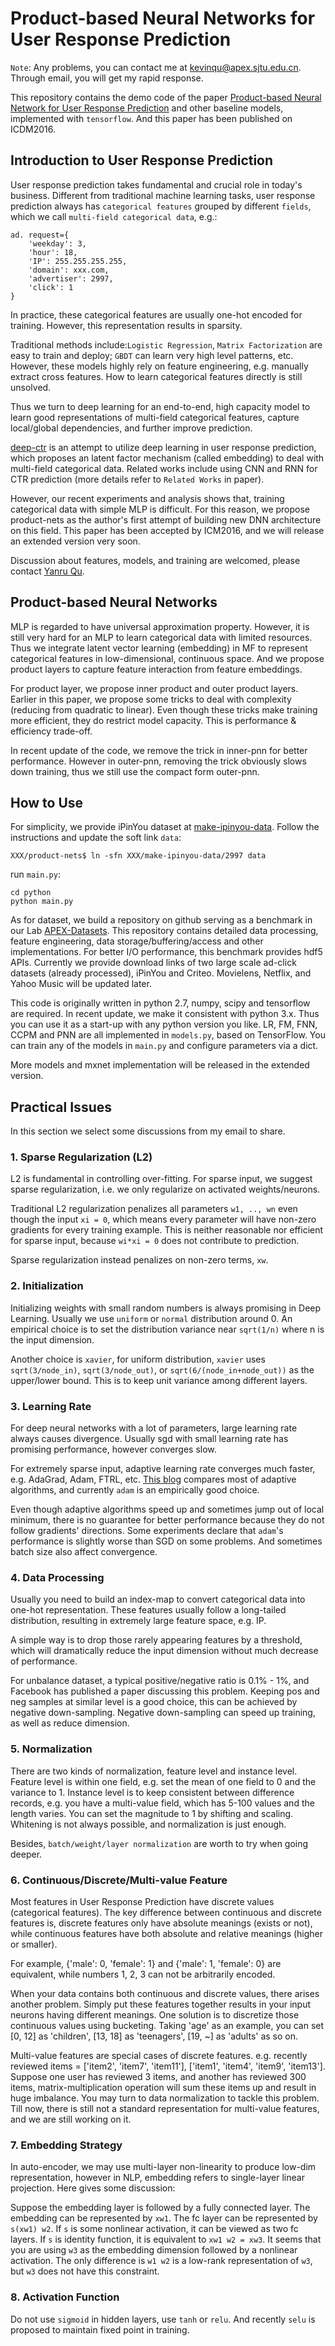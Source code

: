 # Product-based Neural Networks for User Response Prediction

``Note``: Any problems, you can contact me at kevinqu@apex.sjtu.edu.cn. Through email, you will get my rapid response.

This repository contains the demo code of the paper 
[Product-based Neural Network for User Response Prediction](https://arxiv.org/abs/1611.00144) 
and other baseline models, implemented with ``tensorflow``. 
And this paper has been published on ICDM2016.

## Introduction to User Response Prediction

User response prediction takes fundamental and crucial role in today's business. 
Different from traditional machine learning tasks, 
user response prediction always has ``categorical features`` grouped by different ``fields``, 
which we call ``multi-field categorical data``, e.g.: 

    ad. request={
        'weekday': 3, 
        'hour': 18, 
        'IP': 255.255.255.255, 
        'domain': xxx.com, 
        'advertiser': 2997, 
        'click': 1
    }

In practice, these categorical features are usually one-hot encoded for training. 
However, this representation results in sparsity.

Traditional methods include:``Logistic Regression``, ``Matrix Factorization`` are easy to train and deploy;
``GBDT`` can learn very high level patterns, etc.
However, these models highly rely on feature engineering, 
e.g. manually extract cross features. How to learn categorical features directly is still unsolved. 

Thus we turn to deep learning for an end-to-end, high capacity model 
to learn good representations of multi-field categorical features, 
capture local/global dependencies, and further improve prediction.

[deep-ctr](https://github.com/wnzhang/deep-ctr) is an attempt to utilize deep learning in user response prediction, 
which proposes an latent factor mechanism (called embedding) to deal with multi-field categorical data. 
Related works include using CNN and RNN for CTR prediction (more details refer to ``Related Works`` in paper).

However, our recent experiments and analysis shows that,
training categorical data with simple MLP is difficult.
For this reason, we propose product-nets as the author's first attempt of building new DNN architecture on this field. 
This paper has been accepted by ICM2016, 
and we will release an extended version very soon. 

Discussion about features, models, and training are welcomed,
please contact [Yanru Qu](http://apex.sjtu.edu.cn/members/kevinqu@apexlab.org).

## Product-based Neural Networks

MLP is regarded to have universal approximation property.
However, it is still very hard for an MLP to learn categorical data with limited resources.
Thus we integrate latent vector learning (embedding) in MF to represent categorical features in low-dimensional, continuous space.
And we propose product layers to capture feature interaction from feature embeddings.

For product layer, we propose inner product and outer product layers.
Earlier in this paper, we propose some tricks to deal with complexity 
(reducing from quadratic to linear).
Even though these tricks make training more efficient, they do restrict model capacity.
This is performance & efficiency trade-off.

In recent update of the code, we remove the trick in inner-pnn for better performance. 
However in outer-pnn, removing the trick obviously slows down training, thus we still use the compact form outer-pnn.

## How to Use

For simplicity, we provide iPinYou dataset at [make-ipinyou-data](https://github.com/Atomu2014/make-ipinyou-data). 
Follow the instructions and update the soft link `data`:

```
XXX/product-nets$ ln -sfn XXX/make-ipinyou-data/2997 data
```

run ``main.py``:

    cd python
    python main.py

As for dataset, we build a repository on github serving as a benchmark in our Lab 
[APEX-Datasets](https://github.com/Atomu2014/Ads-RecSys-Datasets). 
This repository contains detailed data processing, feature engineering, 
data storage/buffering/access and other implementations.
For better I/O performance, this benchmark provides hdf5 APIs.
Currently we provide download links of two large scale ad-click datasets (already processed), 
iPinYou and Criteo. Movielens, Netflix, and Yahoo Music will be updated later.

This code is originally written in python 2.7, numpy, scipy and tensorflow are required. 
In recent update, we make it consistent with python 3.x. 
Thus you can use it as a start-up with any python version you like.
LR, FM, FNN, CCPM and PNN are all implemented in `models.py`, based on TensorFlow. 
You can train any of the models in `main.py` and configure parameters via a dict.

More models and mxnet implementation will be released in the extended version.

## Practical Issues

In this section we select some discussions from my email to share.

### 1. Sparse Regularization (L2)

L2 is fundamental in controlling over-fitting.
For sparse input, we suggest sparse regularization, 
i.e. we only regularize on activated weights/neurons.

Traditional L2 regularization penalizes all parameters ``w1, .., wn`` even though the input ``xi = 0``,
which means every parameter will have non-zero gradients for every training example.
This is neither reasonable nor efficient for sparse input, 
because ``wi*xi = 0`` does not contribute to prediction. 

Sparse regularization instead penalizes on non-zero terms, ``xw``. 

### 2. Initialization

Initializing weights with small random numbers is always promising in Deep Learning.
Usually we use ``uniform`` or ``normal`` distribution around 0.
An empirical choice is to set the distribution variance near ``sqrt(1/n)`` where n is the input dimension.

Another choice is ``xavier``, for uniform distribution, 
``xavier`` uses ``sqrt(3/node_in)``, ``sqrt(3/node_out)``, 
or ``sqrt(6/(node_in+node_out))`` as the upper/lower bound. 
This is to keep unit variance among different layers.

### 3. Learning Rate

For deep neural networks with a lot of parameters, 
large learning rate always causes divergence. 
Usually sgd with small learning rate has promising performance, however converges slow.

For extremely sparse input, adaptive learning rate converges much faster, 
e.g. AdaGrad, Adam, FTRL, etc.
[This blog](http://sebastianruder.com/optimizing-gradient-descent/) 
compares most of adaptive algorithms, 
and currently ``adam`` is an empirically good choice.

Even though adaptive algorithms speed up and sometimes jump out of local minimum, 
there is no guarantee for better performance because they do not follow gradients' directions.
Some experiments declare that ``adam``'s performance is slightly worse than SGD on some problems.
And sometimes batch size also affect convergence.

### 4. Data Processing

Usually you need to build an index-map to convert categorical data into one-hot representation.
These features usually follow a long-tailed distribution,
resulting in extremely large feature space, e.g. IP. 

A simple way is to drop those rarely appearing features by a threshold, 
which will dramatically reduce the input dimension without much decrease of performance.

For unbalance dataset, a typical positive/negative ratio is 0.1% - 1%, 
and Facebook has published a paper discussing this problem. 
Keeping pos and neg samples at similar level is a good choice, 
this can be achieved by negative down-sampling.
Negative down-sampling can speed up training, as well as reduce dimension.

### 5. Normalization

There are two kinds of normalization, feature level and instance level.
Feature level is within one field, 
e.g. set the mean of one field to 0 and the variance to 1.
Instance level is to keep consistent between difference records,
e.g. you have a multi-value field, which has 5-100 values and the length varies. 
You can set the magnitude to 1 by shifting and scaling.
Whitening is not always possible, and normalization is just enough.

Besides, ``batch/weight/layer normalization`` are worth to try when going deeper.

### 6. Continuous/Discrete/Multi-value Feature

Most features in User Response Prediction have discrete values (categorical features). 
The key difference between continuous and discrete features is, 
discrete features only have absolute meanings (exists or not), 
while continuous features have both absolute and relative meanings (higher or smaller). 

For example, {'male': 0, 'female': 1} and {'male': 1, 'female': 0} are equivalent, 
while numbers 1, 2, 3 can not be arbitrarily encoded.

When your data contains both continuous and discrete values, there arises another problem. 
Simply put these features together results in your input neurons having different meanings.
One solution is to discretize those continuous values using bucketing. 
Taking 'age' as an example, you can set [0, 12] as 'children', [13, 18] as 'teenagers', [19, ~] as 'adults' as so on. 

Multi-value features are special cases of discrete features. 
e.g. recently reviewed items = ['item2', 'item7', 'item11'], ['item1', 'item4', 'item9', 'item13']. 
Suppose one user has reviewed 3 items, and another has reviewed 300 items, 
matrix-multiplication operation will sum these items up and result in huge imbalance. 
You may turn to data normalization to tackle this problem. 
Till now, there is still not a standard representation for multi-value features, 
and we are still working on it. 

### 7. Embedding Strategy

In auto-encoder, we may use multi-layer non-linearity to produce low-dim representation, 
however in NLP, embedding refers to single-layer linear projection. 
Here gives some discussion:

Suppose the embedding layer is followed by a fully connected layer. 
The embedding can be represented by ``xw1``. 
The fc layer can be represented by ``s(xw1) w2``.
If ``s`` is some nonlinear activation, it can be viewed as two fc layers.
If ``s`` is identity function, it is equivalent to ``xw1 w2 = xw3``.
It seems that you are using ``w3`` as the embedding dimension followed by a nonlinear activation.
The only difference is ``w1 w2`` is a low-rank representation of ``w3``, 
but ``w3`` does not have this constraint.

### 8. Activation Function

Do not use ``sigmoid`` in hidden layers, use ``tanh`` or ``relu``.
And recently ``selu`` is proposed to maintain fixed point in training.
